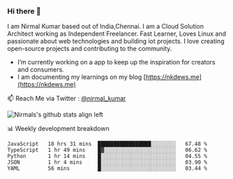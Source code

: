 ### Hi there 👋

 I am Nirmal Kumar based out of India,Chennai. I am a Cloud Solution Architect working as Independent Freelancer. Fast Learner, Loves Linux and passionate about web technologies and building iot projects. I love creating open-source projects and contributing to the community.

- I’m currently working on a app to keep up the inspiration for creators and consumers.
- I am documenting my learnings on my blog [https://nkdews.me](https://nkdews.me)

📫 Reach Me via  Twitter : [@nirmal_kumar](https://twitter.com/nirmal_kumar)

![Nirmals's github stats align left](https://github-readme-stats.vercel.app/api?username=nk-gears&show_icons=true)


📊 Weekly development breakdown

<!--START_SECTION:waka-->
```text
JavaScript   18 hrs 31 mins  █████████████████░░░░░░░░   67.48 % 
TypeScript   1 hr 49 mins    █▓░░░░░░░░░░░░░░░░░░░░░░░   06.62 % 
Python       1 hr 14 mins    █░░░░░░░░░░░░░░░░░░░░░░░░   04.55 % 
JSON         1 hr 4 mins     █░░░░░░░░░░░░░░░░░░░░░░░░   03.90 % 
YAML         56 mins         █░░░░░░░░░░░░░░░░░░░░░░░░   03.44 % 
```
<!--END_SECTION:waka-->


